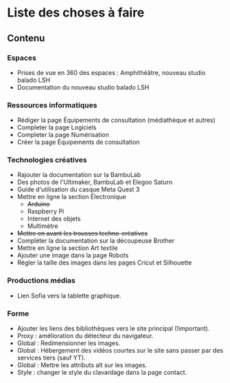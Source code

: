 # Liste des choses à faire

## Contenu
### Espaces
- Prises de vue en 360 des espaces : Amphithéâtre, nouveau studio balado LSH
- Documentation du nouveau studio balado LSH
  
### Ressources informatiques
- Rédiger la page Équipements de consultation (médiathèque et autres)
- Completer la page Logiciels
- Completer la page Numérisation
- Créer la page Équipements de consultation

### Technologies créatives
- Rajouter la documentation sur la BambuLab
- Des photos de l'Ultimaker, BambuLab et Elegoo Saturn
- Guide d'utilisation du casque Meta Quest 3
- Mettre en ligne la section Électronique
  - ~~Arduino~~
  - Raspberry Pi
  - Internet des objets
  - Multimètre
- ~~Mettre en avant les trousses techno-créatives~~
- Compléter la documentation sur la découpeuse Brother
- Mettre en ligne la section Art textile
- Ajouter une image dans la page Robots
- Régler la taille des images dans les pages Cricut et Silhouette

### Productions médias
- Lien Sofia vers la tablette graphique.

### Forme
- Ajouter les liens des bibliothèques vers le site principal (!important).
- Proxy : amélioration du détecteur du navigateur.
- Global : Redimensionner les images. 
- Global : Hébergement des vidéos courtes sur le site sans passer par des services tiers (sauf YT).
- Global : Mettre les attributs alt sur les images.
- Style : changer le style du clavardage dans la page contact.